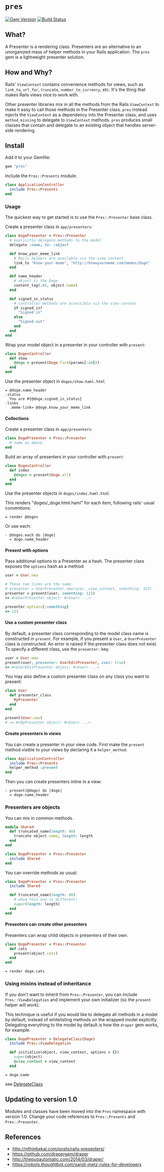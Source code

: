 # `pres`

[![Gem Version](https://badge.fury.io/rb/pres.svg)](http://badge.fury.io/rb/pres)
[![Build Status](https://travis-ci.org/neighborland/pres.svg)](https://travis-ci.org/neighborland/pres)

## What?

A Presenter is a rendering class. Presenters are an alternative to an unorganized mass of helper 
methods in your Rails application. The `pres` gem is a lightweight presenter solution.

## How and Why?

Rails' `ViewContext` contains convenience methods for views, such as `link_to`,
`url_for`, `truncate`, `number_to_currency`, etc. It's the thing that makes
Rails views nice to work with.

Other presenter libraries mix in all the methods from the Rails `ViewContext` to
make it easy to call those methods in the Presenter class. `pres` instead injects 
the `ViewContext` as a dependency into the Presenter class, and uses `method_missing` 
to delegate to `ViewContext` methods. `pres` produces small classes that contain and 
delegate to an existing object that handles server-side rendering.

## Install

Add it to your Gemfile:

```ruby
gem "pres"
```

Include the `Pres::Presents` module:

```ruby
class ApplicationController
  include Pres::Presents
end
```

### Usage

The quickest way to get started is to use the `Pres::Presenter` base class.

Create a presenter class in `app/presenters`:

```ruby
class DogePresenter < Pres::Presenter
  # explicitly delegate methods to the model
  delegate :name, to: :object

  def know_your_meme_link
    # Rails helpers are available via the view context
    link_to "Know your meme", "http://knowyourmeme.com/memes/doge"
  end

  def name_header
    # object is the Doge
    content_tag(:h1, object.name)  
  end

  def signed_in_status
    # controller methods are accessible via the view context
    if signed_in?
      "Signed in"
    else
      "Signed out"
    end
  end  
end
```

Wrap your model object in a presenter in your controller with `present`:

```ruby
class DogesController
  def show
    @doge = present(Doge.find(params[:id]))
  end
end
```

Use the presenter object in `doges/show.haml.html`

```haml
= @doge.name_header
.status
  You are #{@doge.signed_in_status}
.links
  .meme-link= @doge.know_your_meme_link
```

#### Collections

Create a presenter class in `app/presenters`:

```ruby
class DogePresenter < Pres::Presenter
  # same as above
end
```

Build an array of presenters in your controller with `present`:

```ruby
class DogesController
  def index
    @doges = present(Doge.all)
  end
end
```

Use the presenter objects in `doges/index.haml.html`

This renders "doges/_doge.html.haml" for each item, following rails' usual conventions:

```haml
= render @doges
```

Or use each:

```haml
- @doges.each do |doge|
  = doge.name_header
```

#### Present with options

Pass additional options to a Presenter as a hash. The presenter class exposes the
`options` hash as a method:

```ruby
user = User.new

# These two lines are the same:
# presenter = UserPresenter.new(user, view_context, something: 123)
presenter = present(user, something: 123)
=> #<UserPresenter object: #<User> ...>

presenter.options[:something]
=> 123
```

#### Use a custom presenter class

By default, a presenter class corresponding to the model class name is
constructed in `present`. For example, if you present a `User`, a `UserPresenter`
class is constructed. An error is raised if the presenter class does not exist. 
To specify a different class, use the `presenter:` key.

```ruby
user = User.new
present(user, presenter: UserEditPresenter, cool: true)
=> #<UserEditPresenter object: #<User> ...>
```

You may also define a custom presenter class on any class you want to present:

```ruby
class User
  def presenter_class
    MyPresenter
  end
end

present(User.new)
# => #<MyPresenter object: #<User> ...>
```

#### Create presenters in views

You can create a presenter in your view code. First make the `present` method 
visible to your views by declaring it a `helper_method`:

```ruby
class ApplicationController
  include Pres::Presents
  helper_method :present
end
```

Then you can create presenters inline in a view:

```haml
- present(@doge) do |doge|
  = doge.name_header
```

### Presenters are objects

You can mix in common methods.

```ruby
module Shared
  def truncated_name(length: 40)
    truncate object.name, length: length
  end
end

class DogePresenter < Pres::Presenter
  include Shared
end
```

You can override methods as usual:

```ruby
class DogePresenter < Pres::Presenter
  include Shared

  def truncated_name(length: 60)
    # whoa this one is different!
    super(length: length)
  end
end
```

#### Presenters can create other presenters

Presenters can wrap child objects in presenters of their own.

```ruby
class DogePresenter < Pres::Presenter
  def cats
    present(object.cats)
  end  
end
```

```haml
= render doge.cats
```

### Using mixins instead of inheritance

If you don't want to inherit from `Pres::Presenter`, you can include
`Pres::ViewDelegation` and implement your own initializer (so the `present` helper
will work).

This technique is useful if you would like to delegate all methods in a model
by default, instead of whitelisting methods on the wrapped model explicitly.
Delegating everything to the model by default is how the `draper` gem works, for example.

```ruby
class DogePresenter < DelegateClass(Doge)
  include Pres::ViewDelegation

  def initialize(object, view_context, options = {})
    super(object)
    @view_context = view_context
  end
```

```haml
= doge.name
```

see [DelegateClass](https://ruby-doc.org/stdlib-2.4.0/libdoc/delegate/rdoc/Object.html)

## Updating to version 1.0

Modules and classes have been moved into the `Pres` namespace with version 1.0.
Change your code references to `Pres::Presents` and `Pres::Presenter`.

## References

* http://nithinbekal.com/posts/rails-presenters/
* https://github.com/drapergem/draper
* http://thepugautomatic.com/2014/03/draper/
* https://robots.thoughtbot.com/sandi-metz-rules-for-developers
